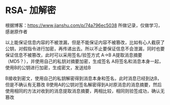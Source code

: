 # RSA- 加解密

根据博客：https://www.jianshu.com/p/74a796ec5038
所做记录，仅做学习，感谢原作者

以上能保证信息内容的不被泄漏，但是不能保证内容不被篡改，比如有心人截获了公钥，对假指令进行加密，再传递出去。所以不止要保证信息不会泄漏，同时也要保证信息不被篡改，此时可以采用签名/验签方式
  A->B
  A提取消息摘要（MD5？），并使用自己的私钥对摘要加密，生成签名
  A将签名和消息本身一起，使用B的公钥进行加密，生成密文，发送给B
  
  B接收到密文，使用自己的私钥解密得到消息本身和签名，此时消息已经到达B，但是不确认有无篡改
  B使用A的公钥对签名解密得到A对原消息的消息摘要，然后使用相同的方法对收到的消息提取消息摘要，两相比较，相同则验签成功，确认无篡改
